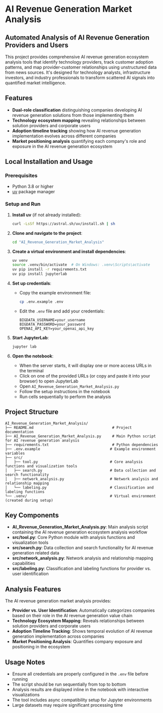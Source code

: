 # AI Revenue Generation Market Analysis

## Automated Analysis of AI Revenue Generation Providers and Users

This project provides comprehensive AI revenue generation ecosystem analysis tools that identify technology providers, track customer adoption patterns, and map provider-customer relationships using unstructured data from news sources. It's designed for technology analysts, infrastructure investors, and industry professionals to transform scattered AI signals into quantified market intelligence.

## Features

- **Dual-role classification** distinguishing companies developing AI revenue generation solutions from those implementing them
- **Technology ecosystem mapping** revealing relationships between solution providers and corporate users
- **Adoption timeline tracking** showing how AI revenue generation implementation evolves across different companies
- **Market positioning analysis** quantifying each company's role and exposure in the AI revenue generation ecosystem

## Local Installation and Usage

### Prerequisites
- Python 3.8 or higher
- [uv](https://github.com/astral-sh/uv) package manager

### Setup and Run

1. **Install uv** (if not already installed):
   ```bash
   curl -LsSf https://astral.sh/uv/install.sh | sh
   ```

2. **Clone and navigate to the project**:
   ```bash
   cd "AI_Revenue_Generation_Market_Analysis"
   ```

3. **Create a virtual environment and install dependencies**:
   ```bash
   uv venv
   source .venv/bin/activate  # On Windows: .venv\Scripts\activate
   uv pip install -r requirements.txt
   uv pip install jupyterlab
   ```

4. **Set up credentials**:
   - Copy the example environment file:
     ```bash
     cp .env.example .env
     ```
   - Edit the `.env` file and add your credentials:
     ```
     BIGDATA_USERNAME=your_username
     BIGDATA_PASSWORD=your_password
     OPENAI_API_KEY=your_openai_api_key
     ```

5. **Start JupyterLab**:
   ```bash
   jupyter lab
   ```

6. **Open the notebook**:
   - When the server starts, it will display one or more access URLs in the terminal
   - Click on one of the provided URLs (or copy and paste it into your browser) to open JupyterLab
   - Open `AI_Revenue_Generation_Market_Analysis.py`
   - Follow the setup instructions in the notebook
   - Run cells sequentially to perform the analysis

## Project Structure

```
AI_Revenue_Generation_Market_Analysis/
├── README.md                                    # Project documentation
├── AI_Revenue_Generation_Market_Analysis.py     # Main Python script for AI revenue generation analysis
├── requirements.txt                             # Python dependencies
├── .env.example                                # Example environment variables
├── src/
│   ├── tool.py                                 # Core analysis functions and visualization tools
│   ├── search.py                               # Data collection and search functionality
│   ├── network_analysis.py                     # Network analysis and relationship mapping
│   └── labeling.py                             # Classification and labeling functions
└── .venv/                                      # Virtual environment (created during setup)
```

## Key Components

- **AI_Revenue_Generation_Market_Analysis.py**: Main analysis script containing the AI revenue generation ecosystem analysis workflow
- **src/tool.py**: Core Python module with analysis functions and visualization tools
- **src/search.py**: Data collection and search functionality for AI revenue generation related data
- **src/network_analysis.py**: Network analysis and relationship mapping capabilities
- **src/labeling.py**: Classification and labeling functions for provider vs. user identification

## Analysis Features

The AI revenue generation market analysis provides:
- **Provider vs. User Identification**: Automatically categorizes companies based on their role in the AI revenue generation value chain
- **Technology Ecosystem Mapping**: Reveals relationships between solution providers and corporate users
- **Adoption Timeline Tracking**: Shows temporal evolution of AI revenue generation implementation across companies
- **Market Positioning Analysis**: Quantifies company exposure and positioning in the ecosystem

## Usage Notes

- Ensure all credentials are properly configured in the `.env` file before running
- The script should be run sequentially from top to bottom
- Analysis results are displayed inline in the notebook with interactive visualizations
- The tool includes async compatibility setup for Jupyter environments
- Large datasets may require significant processing time 